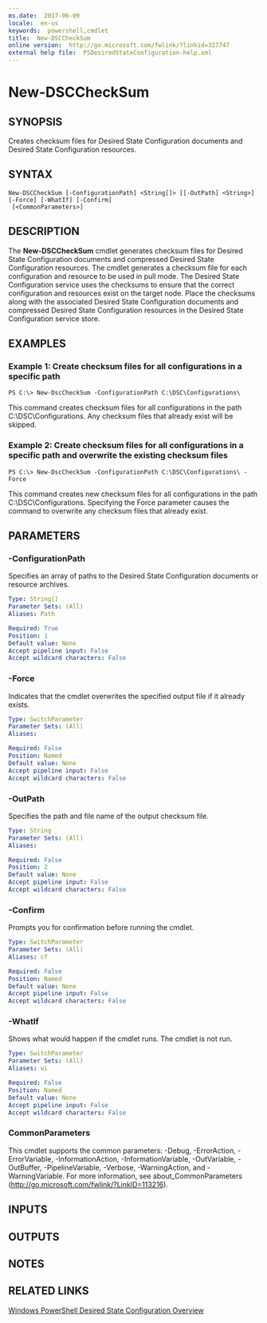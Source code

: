 ```yaml
---
ms.date:  2017-06-09
locale:  en-us
keywords:  powershell,cmdlet
title:  New-DSCCheckSum
online version:  http://go.microsoft.com/fwlink/?linkid=327747
external help file:  PSDesiredStateConfiguration-help.xml
---
```


# New-DSCCheckSum

## SYNOPSIS
Creates checksum files for Desired State Configuration documents and Desired State Configuration resources.

## SYNTAX

```
New-DSCCheckSum [-ConfigurationPath] <String[]> [[-OutPath] <String>] [-Force] [-WhatIf] [-Confirm]
 [<CommonParameters>]
```

## DESCRIPTION
The **New-DSCCheckSum** cmdlet generates checksum files for Desired State Configuration documents and compressed Desired State Configuration resources.
The cmdlet generates a checksum file for each configuration and resource to be used in pull mode.
The Desired State Configuration service uses the checksums to ensure that the correct configuration and resources exist on the target node.
Place the checksums along with the associated Desired State Configuration documents and compressed Desired State Configuration resources in the Desired State Configuration service store.

## EXAMPLES

### Example 1: Create checksum files for all configurations in a specific path
```
PS C:\> New-DscCheckSum -ConfigurationPath C:\DSC\Configurations\
```

This command creates checksum files for all configurations in the path C:\DSC\Configurations.
Any checksum files that already exist will be skipped.

### Example 2: Create checksum files for all configurations in a specific path and overwrite the existing checksum files
```
PS C:\> New-DscCheckSum -ConfigurationPath C:\DSC\Configurations\ -Force
```

This command creates new checksum files for all configurations in the path C:\DSC\Configurations.
Specifying the Force parameter causes the command to overwrite any checksum files that already exist.

## PARAMETERS

### -ConfigurationPath
Specifies an array of paths to the Desired State Configuration documents or resource archives.

```yaml
Type: String[]
Parameter Sets: (All)
Aliases: Path

Required: True
Position: 1
Default value: None
Accept pipeline input: False
Accept wildcard characters: False
```

### -Force
Indicates that the cmdlet overwrites the specified output file if it already exists.

```yaml
Type: SwitchParameter
Parameter Sets: (All)
Aliases: 

Required: False
Position: Named
Default value: None
Accept pipeline input: False
Accept wildcard characters: False
```

### -OutPath
Specifies the path and file name of the output checksum file.

```yaml
Type: String
Parameter Sets: (All)
Aliases: 

Required: False
Position: 2
Default value: None
Accept pipeline input: False
Accept wildcard characters: False
```

### -Confirm
Prompts you for confirmation before running the cmdlet.

```yaml
Type: SwitchParameter
Parameter Sets: (All)
Aliases: cf

Required: False
Position: Named
Default value: None
Accept pipeline input: False
Accept wildcard characters: False
```

### -WhatIf
Shows what would happen if the cmdlet runs. The cmdlet is not run.

```yaml
Type: SwitchParameter
Parameter Sets: (All)
Aliases: wi

Required: False
Position: Named
Default value: None
Accept pipeline input: False
Accept wildcard characters: False
```

### CommonParameters
This cmdlet supports the common parameters: -Debug, -ErrorAction, -ErrorVariable, -InformationAction, -InformationVariable, -OutVariable, -OutBuffer, -PipelineVariable, -Verbose, -WarningAction, and -WarningVariable. For more information, see about_CommonParameters (http://go.microsoft.com/fwlink/?LinkID=113216).

## INPUTS

## OUTPUTS

## NOTES

## RELATED LINKS

[Windows PowerShell Desired State Configuration Overview](http://go.microsoft.com/fwlink/?LinkID=311940)

